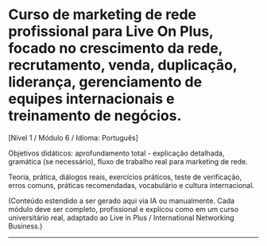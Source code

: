 # Curso de marketing de rede profissional para Live On Plus, focado no crescimento da rede, recrutamento, venda, duplicação, liderança, gerenciamento de equipes internacionais e treinamento de negócios.


[Nível 1 / Módulo 6 / Idioma: Português]

Objetivos didáticos: aprofundamento total - explicação detalhada, gramática (se necessário), fluxo de trabalho real para marketing de rede.

Teoria, prática, diálogos reais, exercícios práticos, teste de verificação, erros comuns, práticas recomendadas, vocabulário e cultura internacional.


(Conteúdo estendido a ser gerado aqui via IA ou manualmente. Cada módulo deve ser completo, profissional e explicou como em um curso universitário real, adaptado ao Live in Plus / International Networking Business.)

----